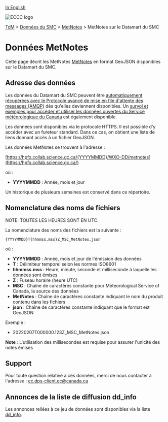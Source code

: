 [In English](readme_metnotes-datamart_en.md)

![ECCC logo](../../img_eccc-logo.png)

[TdM](../../readme_fr.md) > [Données du SMC](../readme_fr.md) > [MetNotes](readme_metnotes_fr.md) > MetNotes sur le Datamart du SMC

# Données MetNotes 

Cette page décrit les MetNotes [MetNotes](readme_metnotes_fr.md) en format GeoJSON disponibles sur le Datamart du SMC.

## Adresse des données 

Les données du Datamart du SMC peuvent être [automatiquement récupérées avec le Protocole avancé de mise en file d'attente des messages (AMQP)](../../msc-datamart/amqp_fr.md) dès qu'elles deviennent disponibles. Un [survol et exemples pour accéder et utiliser les données ouvertes du Service météorologique du Canada](../../usage/readme_fr.md) est également disponible.

Les données sont disponibles via le protocole HTTPS. Il est possible d’y accéder avec un fureteur standard. Dans ce cas, on obtient une liste de liens donnant accès à un fichier GeoJSON.

Les données MetNotes se trouvent à l'adresse :

[https://hpfx.collab.science.gc.ca/{YYYYMMDD}/WXO-DD/metnotes](https://hpfx.collab.science.gc.ca/)

où :

* __YYYYMMDD__ : Année, mois et jour 

Un historique de plusieurs semaines est conservé dans ce répertoire.

## Nomenclature des noms de fichiers 

NOTE: TOUTES LES HEURES SONT EN UTC.

La nomenclature des noms des fichiers est la suivante :

`{YYYYMMDD}T{hhmmss.mss}Z_MSC_MetNotes.json`

où :

* __YYYYMMDD__ : Année, mois et jour de l'émission des données
* __T__ : Délimiteur temporel selon les normes ISO8601
* __hhmmss.mss__ : Heure, minute, seconde et milliseconde à laquelle les données sont émises
* __Z__ : Fuseau horaire (heure UTC)
* __MSC__ : Chaîne de caractères constante pour Meteorological Service of Canada, la source des données
* __MetNotes__ : Chaîne de caractères constante indiquant le nom du produit contenu dans les fichiers 
* __json__ : Chaîne de caractères constante indiquant que le format est GeoJSON

Exemple :

* 20220207T000000.123Z_MSC_MetNotes.json

__Note__ : L'utilisation des millisecondes est requise pour assurer l'unicité des notes émises 

## Support

Pour toute question relative à ces données, merci de nous contacter à l'adresse : [ec.dps-client.ec@canada.ca](mailto:ec.dps-client.ec@canada.ca)

## Annonces de la liste de diffusion dd_info 

Les annonces reliées à ce jeu de données sont disponibles via la liste [dd_info](https://lists.ec.gc.ca/cgi-bin/mailman/listinfo/dd_info).
